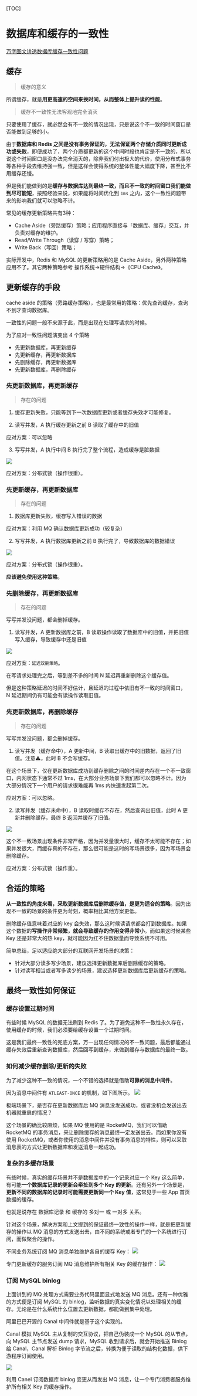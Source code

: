 
[TOC]
# 数据库和缓存的一致性

[万字图文讲透数据库缓存一致性问题](https://cloud.tencent.com/developer/article/2168718)

## 缓存

> 缓存的意义

所谓缓存，就是**用更高速的空间来换时间，从而整体上提升读的性能**。

> 缓存不一致性无法客观地完全消灭

只要使用了缓存，就必然会有不一致的情况出现，只是说这个不一致的时间窗口是否能做到足够的小。

由于**数据库和 Redis 之间是没有事务保证的，无法保证两个存储介质同时更新成功或失败**，即便成功了，两个介质都更新的这个中间时段也肯定是不一致的，所以说这个时间窗口是没办法完全消灭的，除非我们付出极大的代价，使用分布式事务等各种手段去维持强一致，但是这样会使得系统的整体性能大幅度下降，甚至比不用缓存还慢。

但是我们能做到的是**缓存与数据库达到最终一致，而且不一致的时间窗口我们能做到尽可能短**，按照经验来说，如果能将时间优化到 `1ms` 之内，这个一致性问题带来的影响我们就可以忽略不计。

常见的缓存更新策略共有3种：

- Cache Aside（旁路缓存）策略；应用程序直接与「数据库、缓存」交互，并负责对缓存的维护。
- Read/Write Through（读穿 / 写穿）策略；
- Write Back（写回）策略；

实际开发中，Redis 和 MySQL 的更新策略用的是 Cache Aside，另外两种策略应用不了。其它两种策略参考 操作系统->硬件结构->《CPU Cache》。

## 更新缓存的手段

 cache aside 的策略（旁路缓存策略），也是最常用的策略：优先查询缓存，查询不到才查询数据库。
 
 一致性的问题一般不来源于此，而是出现在处理写请求的时候。
 
为了应对一致性问题演变出 4 个策略
 
- 先更新数据库，再更新缓存
- 先更新缓存，再更新数据库
- 先删除缓存，再更新数据库
- 先更新数据库，再删除缓存

### 先更新数据库，再更新缓存

> 存在的问题

1. 缓存更新失败，只能等到下一次数据库更新或者缓存失效才可能修复。

2. 读写并发，A 执行缓存更新之前 B 读取了缓存中的旧值

应对方案：可以忽略

3. 写写并发，A 执行中间 B 执行完了整个流程，造成缓存是脏数据

![](https://camo.githubusercontent.com/d1808e922e8f038bbcf2f30a40607fcef704ef046f5ee358d038862383bb354b/68747470733a2f2f696d672d626c6f672e6373646e696d672e636e2f696d675f636f6e766572742f38666562616331306231346265643136636239366431643934346364303864612e706e67)

应对方案：分布式锁（操作很重）。

### 先更新缓存，再更新数据库

> 存在的问题

1. 数据库更新失败，缓存写入错误的数据

应对方案：利用 MQ 确认数据库更新成功（较复杂）

2. 写写并发，A 执行数据库更新之前 B 执行完了，导致数据库的数据错误

![](https://camo.githubusercontent.com/6da9f9bed7033915567682a73e91f5ef28a5421b8db128016a1f7344a5922f2c/68747470733a2f2f696d672d626c6f672e6373646e696d672e636e2f696d675f636f6e766572742f34353461383232386136353439313736616437653034383466626133633932622e706e67)

应对方案：分布式锁（操作很重）。

**应该避免使用这种策略**。

### 先删除缓存，再更新数据库

> 存在的问题

写写并发没问题，都会删掉缓存。

1. 读写并发，A 更新数据库之前，B 读取操作读取了数据库中的旧值，并把旧值写入缓存，导致缓存中还是旧值

![](https://camo.githubusercontent.com/814fc380da21adbef9817f3a90f5dc035ba576e578a1327e52c424f1d17623ec/68747470733a2f2f696d672d626c6f672e6373646e696d672e636e2f696d675f636f6e766572742f63633230386332393331623465383839643161353863623635353533373736372e706e67)

应对方案：`延迟双删策略`。

在写请求处理完之后，等到差不多的时间 N 延迟再重新删除这个缓存值。

但是这种策略延迟的时间不好估计，且延迟的过程中依旧有不一致的时间窗口， N 延迟期间仍有可能会有读操作读取旧值。

### 先更新数据库，再删除缓存

> 存在的问题

写写并发没问题，都会删掉缓存。

1. 读写并发（缓存命中），A 更新中间，B 读取出缓存中的旧数据，返回了旧值。注意⚠️，此时 B 不会写缓存。

在这个场景下，仅在更新数据库成功到缓存删除之间的时间差内存在一个不一致窗口，内网状态下通常不过 1ms，在大部分业务场景下我们都可以忽略不计。因为大部分情况下一个用户的请求很难能再 1ms 内快速发起第二次。

应对方案：可以忽略。

2. 读写并发（缓存未命中），B 读取时缓存不存在，然后查询出旧值，此时 A 更新并删除缓存，最终 B 返回并缓存了旧值。

![](https://camo.githubusercontent.com/08f2581f0caefae561e13de55ca4436068824cb371f08e677f1c2957e32cd937/68747470733a2f2f696d672d626c6f672e6373646e696d672e636e2f696d675f636f6e766572742f31636337343031313433653739333833656164393635383261633131623631352e706e67)

这个不一致场景出现条件非常严格，因为并发量很大时，缓存不太可能不存在；如果并发很大，而缓存真的不存在，那么很可能是这时的写场景很多，因为写场景会删除缓存。

应对方案：分布式锁（操作重）。

## 合适的策略

**从一致性的角度来看，采取更新数据库后删除缓存值，是更为适合的策略**。因为出现不一致的场景的条件更为苛刻，概率相比其他方案更低。

删除缓存值意味着对应的 key 会失效，那么这时候读请求都会打到数据库。如果这个数据的**写操作非常频繁，就会导致缓存的作用变得非常小**。而如果这时候某些 Key 还是非常大的热 key，就可能因为扛不住数据量而导致系统不可用。

简单总结，足以适应绝大部分的互联网开发场景的决策：

- 针对大部分读多写少场景，建议选择更新数据库后删除缓存的策略。
- 针对读写相当或者写多读少的场景，建议选择更新数据库后更新缓存的策略。

## 最终一致性如何保证

### 缓存设置过期时间

有些时候 MySQL 的数据无法刷到 Redis 了。为了避免这种不一致性永久存在，使用缓存的时候，我们必须要给缓存设置一个过期时间。

这是我们最终一致性的兜底方案，万一出现任何情况的不一致问题，最后都能通过缓存失效后重新查询数据库，然后回写到缓存，来做到缓存与数据库的最终一致。

### 如何减少缓存删除/更新的失败

为了减少这种不一致的情况，一个不错的选择就是借助**可靠的消息中间件**。

因为消息中间件有 `ATLEAST-ONCE` 的机制，如下图所示。
![](https://ask.qcloudimg.com/http-save/yehe-170434/999b688f34026d13ebc431f0da003df6.jpg)

极端场景下，是否存在更新数据库后 MQ 消息没发送成功，或者没机会发送出去机器就重启的情况？

这个场景的确比较麻烦，如果 MQ 使用的是 RocketMQ，我们可以借助 RocketMQ 的事务消息，来让删除缓存的消息最终一定发送出去。而如果你没有使用 RocketMQ，或者你使用的消息中间件并没有事务消息的特性，则可以采取消息表的方式让更新数据库和发送消息一起成功。

### 复杂的多缓存场景

有些时候，真实的缓存场景并不是数据库中的一个记录对应一个 Key 这么简单，有可能**一个数据库记录的更新会牵扯到多个 Key 的更新**。还有另外一个场景是，**更新不同的数据库的记录时可能需要更新同一个 Key 值**，这常见于一些 App 首页数据的缓存。

也就是说存在 数据库记录 和 缓存的 多对一 或 一对多 关系。

针对这个场景，解决方案和上文提到的保证最终一致性的操作一样，就是把更新缓存的操作以 MQ 消息的方式发送出去，由不同的系统或者专门的一个系统进行订阅，而做聚合的操作。

不同业务系统订阅 MQ 消息单独维护各自的缓存 Key：
![](https://ask.qcloudimg.com/http-save/yehe-170434/9c8b3066f464480b691823e59b3ffaa0.jpg)

专门更新缓存的服务订阅 MQ 消息维护所有相关 Key 的缓存操作：
![](https://ask.qcloudimg.com/http-save/yehe-170434/2e0af12abf2975ed012cf107435e0f5d.jpg)

### 订阅 MySQL binlog

上面讲到的 MQ 处理方式需要业务代码里面显式地发送 MQ 消息。还有一种优雅的方式便是订阅 MySQL 的 binlog，监听数据的真实变化情况以处理相关的缓存。无论是在什么系统什么位置去更新数据，都能做到集中处理。

阿里巴巴开源的 Canal 中间件就是基于这个实现的。

Canal 模拟 MySQL 主从复制的交互协议，把自己伪装成一个 MySQL 的从节点，向 MySQL 主节点发送 dump 请求，MySQL 收到请求后，就会开始推送 Binlog 给 Canal，Canal 解析 Binlog 字节流之后，转换为便于读取的结构化数据，供下游程序订阅使用。

![](https://ask.qcloudimg.com/http-save/yehe-170434/829b8495cc645ac822e0c005ef383674.jpg)

利用 Canel 订阅数据库 binlog 变更从而发出 MQ 消息，让一个专门消费者服务维护所有相关 Key 的缓存操作。

